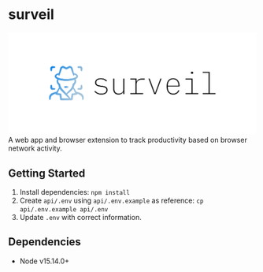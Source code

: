 # surveil
![Logo](./client/public/images/cover.png)
A web app and browser extension to track productivity based on browser network activity.

## Getting Started
1. Install dependencies: `npm install`
2. Create `api/.env` using `api/.env.example` as reference: `cp api/.env.example api/.env`
3. Update `.env` with correct information.

## Dependencies
- Node v15.14.0+